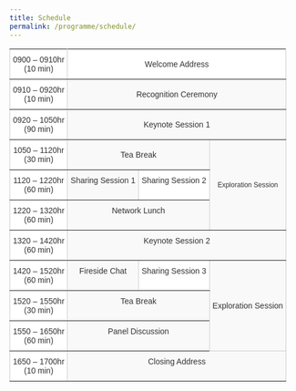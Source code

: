 ```yaml
---
title: Schedule
permalink: /programme/schedule/
---
```

<style type="text/css">
.tg  {border-collapse:collapse;border-spacing:0;border-color:#ccc;}
.tg td{font-family:Arial, sans-serif;font-size:14px;padding:10px 5px;border-style:solid;border-width:1px;overflow:hidden;word-break:normal;border-color:#ccc;color:#333;background-color:#fff;}
.tg th{font-family:Arial, sans-serif;font-size:14px;font-weight:normal;padding:10px 5px;border-style:solid;border-width:1px;overflow:hidden;word-break:normal;border-color:#ccc;color:#333;background-color:#f0f0f0;}
.tg .tg-v9re{background-color:#f9f9f9;color:#333333;text-align:center;vertical-align:middle}
.tg .tg-j844{color:#333333;border-color:inherit;text-align:center;vertical-align:middle}
.tg .tg-bsvn{background-color:#f9f9f9;color:#333333;border-color:inherit;text-align:center;vertical-align:middle}
.tg .tg-ucan{background-color:#f9f9f9;font-size:12px;color:#333333;border-color:inherit;text-align:center;vertical-align:middle}
.tg .tg-gaoc{color:#333333;border-color:inherit;text-align:center;vertical-align:top}
.tg .tg-et71{background-color:#f9f9f9;color:#333333;border-color:inherit;text-align:center;vertical-align:top}
</style>
<table class="tg">
  <tr>
    <td class="tg-j844">0900 – 0910hr<br>(10 min)</td>
    <td class="tg-j844" colspan="3">Welcome Address</td>
  </tr>
  <tr>
    <td class="tg-j844">0910 – 0920hr<br>(10 min)</td>
    <td class="tg-bsvn" colspan="3">Recognition Ceremony</td>
  </tr>
  <tr>
    <td class="tg-j844">0920 – 1050hr<br>(90 min)</td>
    <td class="tg-bsvn" colspan="3">Keynote Session 1</td>
  </tr>
  <tr>
    <td class="tg-j844">1050 – 1120hr<br>(30 min)</td>
    <td class="tg-bsvn" colspan="2">Tea Break</td>
    <td class="tg-ucan" rowspan="3">Exploration Session</td>
  </tr>
  <tr>
    <td class="tg-gaoc">1120 – 1220hr<br>(60 min)</td>
    <td class="tg-et71">Sharing Session 1</td>
    <td class="tg-gaoc">Sharing Session 2</td>
  </tr>
  <tr>
    <td class="tg-gaoc">1220 – 1320hr<br>(60 min)</td>
    <td class="tg-et71" colspan="2">Network Lunch</td>
  </tr>
  <tr>
    <td class="tg-gaoc">1320 – 1420hr<br>(60 min)</td>
    <td class="tg-et71" colspan="3">Keynote Session 2</td>
  </tr>
  <tr>
    <td class="tg-gaoc">1420 – 1520hr<br>(60 min)</td>
    <td class="tg-et71">Fireside Chat</td>
    <td class="tg-gaoc">Sharing Session 3</td>
    <td class="tg-v9re" rowspan="3">Exploration Session</td>
  </tr>
  <tr>
    <td class="tg-gaoc">1520 – 1550hr<br>(30 min)</td>
    <td class="tg-et71" colspan="2">Tea Break</td>
  </tr>
  <tr>
    <td class="tg-gaoc">1550 – 1650hr<br>(60 min)</td>
    <td class="tg-et71" colspan="2">Panel Discussion</td>
  </tr>
  <tr>
    <td class="tg-gaoc">1650 – 1700hr<br>(10 min)</td>
    <td class="tg-et71" colspan="3">Closing Address</td>
  </tr>
</table>

